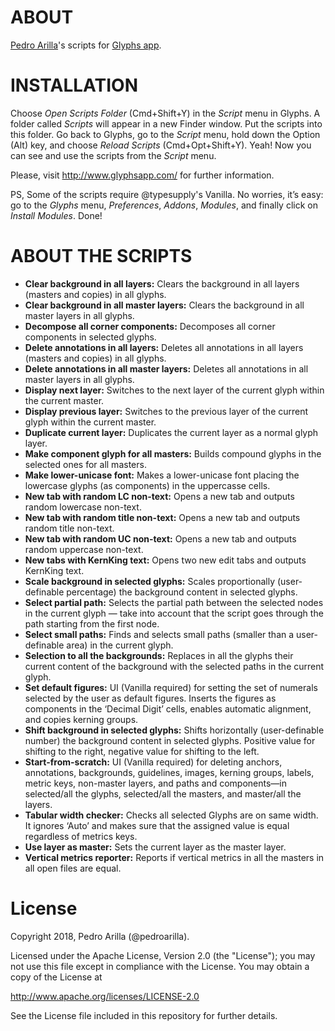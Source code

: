 # ABOUT

[Pedro Arilla](http://pedroarilla.com)'s scripts for [Glyphs app](http://glyphsapp.com/).

# INSTALLATION

Choose *Open Scripts Folder* (Cmd+Shift+Y) in the *Script* menu in Glyphs. A folder called *Scripts* will appear in a new Finder window. Put the scripts into this folder. Go back to Glyphs, go to the *Script* menu, hold down the Option (Alt) key, and choose *Reload Scripts* (Cmd+Opt+Shift+Y). Yeah! Now you can see and use the scripts from the *Script* menu.

Please, visit http://www.glyphsapp.com/ for further information.

PS, Some of the scripts require @typesupply's Vanilla. No worries, it’s easy: go to the *Glyphs* menu, *Preferences*, *Addons*, *Modules*, and finally click on  *Install Modules*. Done!

# ABOUT THE SCRIPTS
* **Clear background in all layers:** Clears the background in all layers (masters and copies) in all glyphs.
* **Clear background in all master layers:** Clears the background in all master layers in all glyphs.
* **Decompose all corner components:** Decomposes all corner components in selected glyphs.
* **Delete annotations in all layers:** Deletes all annotations in all layers (masters and copies) in all glyphs.
* **Delete annotations in all master layers:** Deletes all annotations in all master layers in all glyphs.
* **Display next layer:** Switches to the next layer of the current glyph within the current master.
* **Display previous layer:** Switches to the previous layer of the current glyph within the current master.
* **Duplicate current layer:** Duplicates the current layer as a normal glyph layer.
* **Make component glyph for all masters:** Builds compound glyphs in the selected ones for all masters.
* **Make lower-unicase font:** Makes a lower-unicase font placing the lowercase glyphs (as components) in the uppercasse cells.
* **New tab with random LC non-text:** Opens a new tab and outputs random lowercase non-text.
* **New tab with random title non-text:** Opens a new tab and outputs random title non-text.
* **New tab with random UC non-text:** Opens a new tab and outputs random uppercase non-text.
* **New tabs with KernKing text:** Opens two new edit tabs and outputs KernKing text.
* **Scale background in selected glyphs:** Scales proportionally (user-definable percentage) the background content in selected glyphs.
* **Select partial path:** Selects the partial path between the selected nodes in the current glyph — take into account that the script goes through the path starting from the first node.
* **Select small paths:** Finds and selects small paths (smaller than a user-definable area) in the current glyph.
* **Selection to all the backgrounds:** Replaces in all the glyphs their current content of the background with the selected paths in the current glyph.
* **Set default figures:** UI (Vanilla required) for setting the set of numerals selected by the user as default figures. Inserts the figures as components in the ‘Decimal Digit’ cells, enables automatic alignment, and copies kerning groups.
* **Shift background in selected glyphs:** Shifts horizontally (user-definable number) the background content in selected glyphs. Positive value for shifting to the right, negative value for shifting to the left.
* **Start-from-scratch:** UI (Vanilla required) for deleting anchors, annotations, backgrounds, guidelines, images, kerning groups, labels, metric keys, non-master layers, and paths and components—in selected/all the glyphs, selected/all the masters, and master/all the layers.
* **Tabular width checker:** Checks all selected Glyphs are on same width. It ignores ‘Auto’ and makes sure that the assigned value is equal regardless of metrics keys.
* **Use layer as master:** Sets the current layer as the master layer.
* **Vertical metrics reporter:** Reports if vertical metrics in all the masters in all open files are equal.

# License

Copyright 2018, Pedro Arilla (@pedroarilla).

Licensed under the Apache License, Version 2.0 (the "License");
you may not use this file except in compliance with the License.
You may obtain a copy of the License at

http://www.apache.org/licenses/LICENSE-2.0

See the License file included in this repository for further details.
